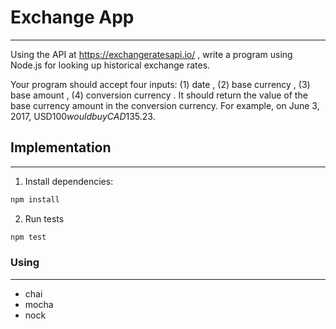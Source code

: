 # Exchange App
---

Using the API at https://exchangeratesapi.io/ , write a program using Node.js for
looking up historical exchange rates.

Your program should accept four inputs: (1) date , (2) base currency , (3) base amount ,
(4) conversion currency . It should return the value of the base currency amount in the
conversion currency. For example, on June 3, 2017, USD$100 would buy CAD$135.23.

## Implementation
---
1. Install dependencies:
``` bash
npm install
```
2. Run tests
``` bash 
npm test 
```

### Using
---
* chai
* mocha
* nock
